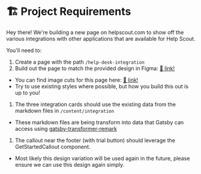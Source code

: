 # 🏗 Project Requirements

Hey there! We're building a new page on helpscout.com to show off the various integrations with other applications that are available for Help Scout.

You'll need to:

1. Create a page with the path `/help-desk-integration`
1. Build out the page to match the provided design in Figma: [🔗 link!](https://www.figma.com/file/R5dukQLM4KP733egp0LrdA/Front-End-Project?node-id=0%3A1)
  * You can find image cuts for this page here: [🔗 link!](https://www.dropbox.com/sh/69px4814529cc8c/AAAcF9QeyTM1sCAwLk4M2lNAa?dl=0)
  * Try to use existing styles where possible, but how you build this out is up to you!
1. The three integration cards should use the existing data from the markdown files in `/content/integration`
  * These markdown files are being transform into data that Gatsby can access using [gatsby-transformer-remark](https://www.gatsbyjs.com/plugins/gatsby-transformer-remark/)
1. The callout near the footer (with trial button) should leverage the GetStartedCallout component.
  * Most likely this design variation will be used again in the future, please ensure we can use this design again simply.